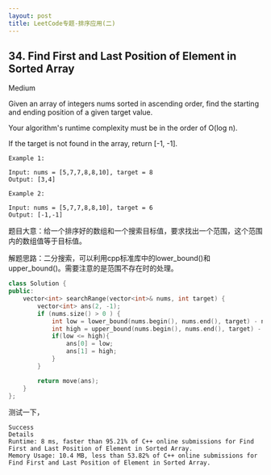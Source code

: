 ```yaml
---
layout: post
title: LeetCode专题-排序应用(二)
---
```


## 34. Find First and Last Position of Element in Sorted Array

Medium

Given an array of integers nums sorted in ascending order, find the starting and ending position of a given target value.

Your algorithm's runtime complexity must be in the order of O(log n).

If the target is not found in the array, return [-1, -1].

```
Example 1:

Input: nums = [5,7,7,8,8,10], target = 8
Output: [3,4]

Example 2:

Input: nums = [5,7,7,8,8,10], target = 6
Output: [-1,-1]
```

题目大意：给一个排序好的数组和一个搜索目标值，要求找出一个范围，这个范围内的数组值等于目标值。

解题思路：二分搜索，可以利用cpp标准库中的lower_bound()和upper_bound()。需要注意的是范围不存在时的处理。

```c++
class Solution {
public:
    vector<int> searchRange(vector<int>& nums, int target) {
        vector<int> ans(2, -1);
        if (nums.size() > 0 ) {
            int low = lower_bound(nums.begin(), nums.end(), target) - nums.begin(); //equal or greater
            int high = upper_bound(nums.begin(), nums.end(), target) - nums.begin() - 1; //greater
            if(low <= high){
                ans[0] = low;
                ans[1] = high;
            }
        }

        return move(ans);        
    }
};
```
测试一下，
```
Success
Details
Runtime: 8 ms, faster than 95.21% of C++ online submissions for Find First and Last Position of Element in Sorted Array.
Memory Usage: 10.4 MB, less than 53.82% of C++ online submissions for Find First and Last Position of Element in Sorted Array.
```